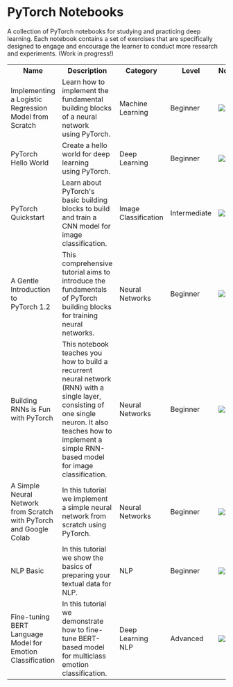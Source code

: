 # PyTorch Notebooks
A collection of PyTorch notebooks for studying and practicing deep learning. Each notebook contains a set of exercises that are specifically designed to engage and encourage the learner to conduct more research and experiments. (Work in progress!)

<table class="tg">
  <tr>
    <th class="tg-yw4l"><b>Name</b></th>
    <th class="tg-yw4l"><b>Description</b></th>
    <th class="tg-yw4l"><b>Category</b></th>
    <th class="tg-yw41"><b>Level</b></th>
    <th class="tg-yw4l"><b>Notebook </b></th>
    <th class="tg-yw4l"><b>Blog </b></th>
    
  </tr>
  
  <tr>
    <td class="tg-yw4l">Implementing a Logistic Regression Model from Scratch</td>
    <td class="tg-yw4l">Learn how to implement the fundamental building blocks of a neural network using PyTorch.</td>
    <td class="tg-yw4l">Machine Learning</td>
    <td class="tg-yw4l">Beginner</td>
    <td class="tg-yw4l"><a href="https://colab.research.google.com/drive/1AWXvwvyoOczCugTTULLbIPYIh2_GS2Aq">
  <img src="https://colab.research.google.com/assets/colab-badge.svg" width = '' >
</a></td>
    <td class="tg-yw4l"><a href="https://medium.com/dair-ai/implementing-a-logistic-regression-model-from-scratch-with-pytorch-24ea062cd856?source=friends_link&sk=49dcddb17d1d021d2d677f3666c884636">read</a></td>
  </tr>
  
  
  <tr>
    <td class="tg-yw4l">PyTorch Hello World</td>
    <td class="tg-yw4l">Create a hello world for deep learning using PyTorch.</td>
    <td class="tg-yw4l">Deep Learning</td>
    <td class="tg-yw4l">Beginner</td>
    <td class="tg-yw4l"><a href="https://colab.research.google.com/drive/1ac0K9_aa46c77XEeYtaMAfSOfmH1Bl9L">
  <img src="https://colab.research.google.com/assets/colab-badge.svg" width = '' >
</a></td>
    <td class="tg-yw4l"><a href="https://medium.com/dair-ai/a-first-shot-at-deep-learning-with-pytorch-4a8252d30c75?sk=729868741e9809dc3bba6e28a4d7af10">read</a></td>
  </tr>
  
  <tr>
    <td class="tg-yw4l">PyTorch Quickstart</td>
    <td class="tg-yw4l">Learn about PyTorch's basic building blocks to build and train a CNN model for image classification.</td>
    <td class="tg-yw4l">Image Classification</td>
    <td class="tg-yw4l">Intermediate</td>
    <td class="tg-yw4l"><a href="https://colab.research.google.com/github/omarsar/pytorch_notebooks/blob/master/pytorch_quick_start.ipynb">
  <img src="https://colab.research.google.com/assets/colab-badge.svg" width = '' >
</a></td>
    <td class="tg-yw4l"><a href="https://medium.com/dair-ai/pytorch-1-2-quickstart-with-google-colab-6690a30c38d">read</a></td>
  </tr>

  <tr>
    <td class="tg-yw4l">A Gentle Introduction to PyTorch 1.2</td>
    <td class="tg-yw4l">This comprehensive tutorial aims to introduce the fundamentals of PyTorch building blocks for training neural networks.</td>
    <td class="tg-yw4l">Neural Networks</td>
    <td class="tg-yw4l">Beginner</td>
    <td class="tg-yw4l"><a href="https://colab.research.google.com/github/omarsar/pytorch_notebooks/blob/master/A_Gentle_Introduction_to_PyTorch_1_2.ipynb">
  <img src="https://colab.research.google.com/assets/colab-badge.svg" width = '' >
</a></td>
    <td class="tg-yw4l"><a href="https://medium.com/dair-ai/pytorch-1-2-introduction-guide-f6fa9bb7597c">read</a></td>
  </tr>
  
  <tr>
    <td class="tg-yw4l">Building RNNs is Fun with PyTorch</td>
    <td class="tg-yw4l">This notebook teaches you how to build a recurrent neural network (RNN) with a single layer, consisting of one single neuron. It also teaches how to implement a simple RNN-based model for image classification.</td>
    <td class="tg-yw4l">Neural Networks</td>
    <td class="tg-yw4l">Beginner</td>
    <td class="tg-yw4l"><a href="https://colab.research.google.com/drive/1NVuWLZ0cuXPAtwV4Fs2KZ2MNla0dBUas#scrollTo=FD98PsQi8CRv">
  <img src="https://colab.research.google.com/assets/colab-badge.svg" width = '' >
</a></td>
    <td class="tg-yw4l"><a href="https://medium.com/dair-ai/building-rnns-is-fun-with-pytorch-and-google-colab-3903ea9a3a79">read</a></td>
  </tr>
  
   <tr>
    <td class="tg-yw4l">A Simple Neural Network from Scratch with PyTorch and Google Colab</td>
    <td class="tg-yw4l">In this tutorial we implement a simple neural network from scratch using PyTorch.</td>
    <td class="tg-yw4l">Neural Networks</td>
    <td class="tg-yw4l">Beginner</td>
    <td class="tg-yw4l"><a href="https://colab.research.google.com/drive/109gHWFUlUzuwhgXROpzIuVoSPZA_qeoy?authuser=1">
  <img src="https://colab.research.google.com/assets/colab-badge.svg" width = '' >
</a></td>
    <td class="tg-yw4l"><a href="https://medium.com/dair-ai/a-simple-neural-network-from-scratch-with-pytorch-and-google-colab-c7f3830618e0">read</a></td>
  </tr>
  
  <tr>
    <td class="tg-yw4l">NLP Basic</td>
    <td class="tg-yw4l">In this tutorial we show the basics of preparing your textual data for NLP.</td>
    <td class="tg-yw4l">NLP</td>
    <td class="tg-yw4l">Beginner</td>
    <td class="tg-yw4l"><a href="https://colab.research.google.com/drive/1sGmZht-ewnLglPwYPDWFWxSk3P-yFJ_d">
  <img src="https://colab.research.google.com/assets/colab-badge.svg" width = '' >
</a></td>
    <td class="tg-yw4l"><a href="">coming soon!</a></td>
  </tr>
  
  
   <tr>
    <td class="tg-yw4l">Fine-tuning BERT Language Model for Emotion Classification</td>
    <td class="tg-yw4l">In this tutorial we demonstrate how to fine-tune BERT-based model for multiclass emotion classification.</td>
    <td class="tg-yw4l">Deep Learning NLP</td>
    <td class="tg-yw4l">Advanced</td>
    <td class="tg-yw4l"><a href="https://colab.research.google.com/drive/1nwCE6b9PXIKhv2hvbqf1oZKIGkXMTi1X">
  <img src="https://colab.research.google.com/assets/colab-badge.svg" width = '' >
</a></td>
    <td class="tg-yw4l"><a href="">coming soon!</a></td>
  </tr>
  
  
  
</table>

